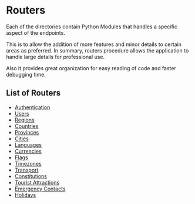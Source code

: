 # Routers

Each of the directories contain Python
Modules that handles a specific 
aspect of the endpoints.

This is to allow the addition of more
features and minor details to certain
areas as preferred. In summary, routers
procedure allows the application to 
handle large details for professional
use.

Also it provides great organization
for easy reading of code and faster
debugging time.

## List of Routers

* [Authentication](./auth)
* [Users](./user)
* [Regions](./regions)
* [Countries](./countries)
* [Provinces](./provinces)
* [Cities](./cities)
* [Languages](./languages)
* [Currencies](./currencies)
* [Flags](./flags)
* [Timezones](./timezones)
* [Transport](./transport)
* [Constitutions](./constitutions)
* [Tourist Attractions](./attractions)
* [Emergency Contacts](./contacts)
* [Holidays](./holidays)
